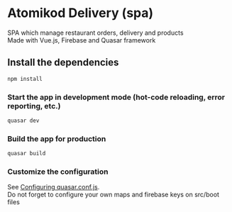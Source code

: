 # Atomikod Delivery (spa)

SPA which manage restaurant orders, delivery and products\
Made with Vue.js, Firebase and Quasar framework

## Install the dependencies
```bash
npm install
```

### Start the app in development mode (hot-code reloading, error reporting, etc.)
```bash
quasar dev
```


### Build the app for production
```bash
quasar build
```

### Customize the configuration
See [Configuring quasar.conf.js](https://quasar.dev/quasar-cli/quasar-conf-js).
\
Do not forget to configure your own maps and firebase keys on src/boot files
